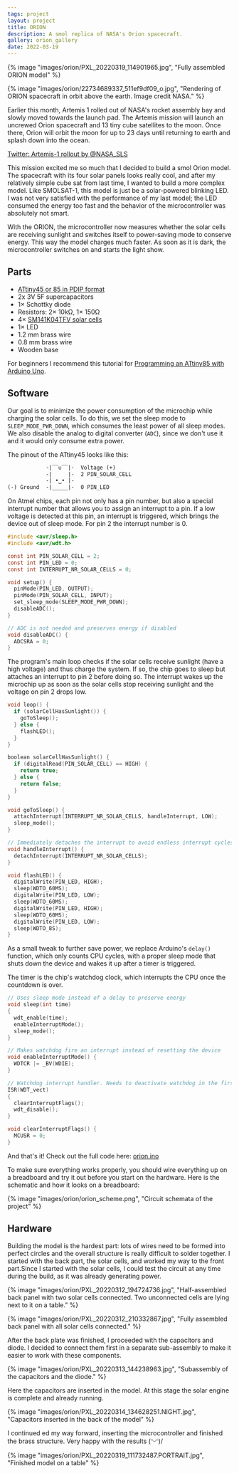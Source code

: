 ```yaml
---
tags: project
layout: project
title: ORION
description: A smol replica of NASA's Orion spacecraft.
gallery: orion_gallery
date: 2022-03-19
---
```


{% image "images/orion/PXL_20220319_114901965.jpg", "Fully assembled ORION model" %}

{% image "images/orion/22734689337_511ef9df09_o.jpg", "Rendering of ORION spacecraft in orbit above the earth. Image credit NASA." %}

Earlier this month, Artemis 1 rolled out of NASA's rocket assembly bay and slowly moved towards the launch pad. The Artemis mission will launch an uncrewed Orion spacecraft and 13 tiny cube satellites to the moon. Once there, Orion will orbit the moon for up to 23 days until returning to earth and splash down into the ocean.

[Twitter: Artemis-1 rollout by @NASA_SLS](https://twitter.com/NASAArtemis/status/1508537947548786701)

This mission excited me so much that I decided to build a smol Orion model. The spacecraft with its four solar panels looks really cool, and after my relatively simple cube sat from last time, I wanted to build a more complex model. Like SMOLSAT-1, this model is just be a solar-powered blinking LED. I was not very satisfied with the performance of my last model; the LED consumed the energy too fast and the behavior of the microcontroller was absolutely not smart.

With the ORION, the microcontroller now measures whether the solar cells are receiving sunlight and switches itself to power-saving mode to conserve energy. This way the model charges much faster. As soon as it is dark, the microcontroller switches on and starts the light show.

## Parts

- [ATtiny45 or 85 in PDIP format](https://www.reichelt.de/8-bit-attiny-avr-risc-mikrocontroller-4-kb-20-mhz-pdip-8-attiny-45-20pu-p68160.html?&trstct=pos_8&nbc=1)
- 2x 3V 5F supercapacitors
- 1× Schottky diode
- Resistors: 2× 10kΩ, 1× 150Ω
- 4× [SM141K04TFV solar cells](https://www.digikey.de/de/products/detail/anysolar-ltd/SM141K04TFV/14311388?s=N4IgTCBcDaIMoFkCMAWJBpADCgKgMQDUQBdAXyA)
- 1× LED
- 1.2 mm brass wire
- 0.8 mm brass wire
- Wooden base

For beginners I recommend this tutorial for [Programming an ATtiny85 with Arduino Uno](https://create.arduino.cc/projecthub/arjun/programming-attiny85-with-arduino-uno-afb829).

## Software

Our goal is to minimize the power consumption of the microchip while charging the solar cells. To do this, we set the sleep mode to `SLEEP_MODE_PWR_DOWN`, which consumes the least power of all sleep modes. We also disable the analog to digital converter (`ADC`), since we don't use it and it would only consume extra power.

The pinout of the ATtiny45 looks like this:

```txt
            -|‾‾∪‾‾|-  Voltage (+)
            -|     |-  2 PIN_SOLAR_CELL
            -| •‿• |-  
(-) Ground  -|_____|-  0 PIN_LED
```

On Atmel chips, each pin not only has a pin number, but also a special interrupt number that allows you to assign an interrupt to a pin. If a low voltage is detected at this pin, an interrupt is triggered, which brings the device out of sleep mode. For pin 2 the interrupt number is 0.

```c
#include <avr/sleep.h>
#include <avr/wdt.h>

const int PIN_SOLAR_CELL = 2;
const int PIN_LED = 0;
const int INTERRUPT_NR_SOLAR_CELLS = 0;

void setup() {
  pinMode(PIN_LED, OUTPUT);
  pinMode(PIN_SOLAR_CELL, INPUT);
  set_sleep_mode(SLEEP_MODE_PWR_DOWN);
  disableADC();
}

// ADC is not needed and preserves energy if disabled
void disableADC() {
  ADCSRA = 0; 
}
```

The program's main loop checks if the solar cells receive sunlight (have a high voltage) and thus charge the system. If so, the chip goes to sleep but attaches an interrupt to pin 2 before doing so. The interrupt wakes up the microchip up as soon as the solar cells stop receiving sunlight and the voltage on pin 2 drops low.

```c
void loop() {
  if (solarCellHasSunlight()) {
    goToSleep();
  } else {
    flashLED();
  }
}

boolean solarCellHasSunlight() {
  if (digitalRead(PIN_SOLAR_CELL) == HIGH) {
    return true;
  } else {
    return false;
  }
}

void goToSleep() {
  attachInterrupt(INTERRUPT_NR_SOLAR_CELLS, handleInterrupt, LOW);
  sleep_mode();
}

// Immediately detaches the interrupt to avoid endless interrupt cycles
void handleInterrupt() {
  detachInterrupt(INTERRUPT_NR_SOLAR_CELLS);
}

void flashLED() {
  digitalWrite(PIN_LED, HIGH);
  sleep(WDTO_60MS);
  digitalWrite(PIN_LED, LOW);
  sleep(WDTO_60MS);
  digitalWrite(PIN_LED, HIGH);
  sleep(WDTO_60MS);
  digitalWrite(PIN_LED, LOW);
  sleep(WDTO_8S);
}
```

As a small tweak to further save power, we replace Arduino's `delay()` function, which only counts CPU cycles, with a proper sleep mode that shuts down the device and wakes it up after a timer is triggered.

The timer is the chip's watchdog clock, which interrupts the CPU once the countdown is over.

```c
// Uses sleep mode instead of a delay to preserve energy
void sleep(int time)
{
  wdt_enable(time);
  enableInterruptMode();
  sleep_mode();
}

// Makes watchdog fire an interrupt instead of resetting the device
void enableInterruptMode() {
  WDTCR |= _BV(WDIE);
}

// Watchdog interrupt handler. Needs to deactivate watchdog in the first 15 ms
ISR(WDT_vect) 
{
  clearInterruptFlags();
  wdt_disable();
}

void clearInterruptFlags() {
  MCUSR = 0;
}
```

And that's it! Check out the full code here: [orion.ino](https://gist.github.com/petermllrr/4d1f32c103d030856d1df86088ab2983)

To make sure everything works properly, you should wire everything up on a breadboard and try it out before you start on the hardware. Here is the schematic and how it looks on a breadboard:

{% image "images/orion/orion_scheme.png", "Circuit schemata of the project" %}

## Hardware

Building the model is the hardest part: lots of wires need to be formed into perfect circles and the overall structure is really difficult to solder together. I started with the back part, the solar cells, and worked my way to the front part.Since I started with the solar cells, I could test the circuit at any time during the build, as it was already generating power.

{% image "images/orion/PXL_20220312_194724736.jpg", "Half-assembled back panel with two solar cells connected. Two unconnected cells are lying next to it on a table." %}

{% image "images/orion/PXL_20220312_210332867.jpg", "Fully assembled back panel with all solar cells connected." %}

After the back plate was finished, I proceeded with the capacitors and diode. I decided to connect them first in a separate sub-assembly to make it easier to work with these components.

{% image "images/orion/PXL_20220313_144238963.jpg", "Subassembly of the capacitors and the diode." %}

Here the capacitors are inserted in the model. At this stage the solar engine is complete and already running.

{% image "images/orion/PXL_20220314_134628251.NIGHT.jpg", "Capacitors inserted in the back of the model" %}

I continued ed my way forward, inserting the microcontroller and finished the brass structure. Very happy with the results \(ᵔᵕᵔ)/

{% image "images/orion/PXL_20220319_111732487.PORTRAIT.jpg", "Finished model on a table" %}